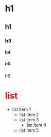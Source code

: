 # h1
## h1
### h3
#### h4
##### h5
###### h6

<h1 style="color:red">list</h1>

- list item 1
  - list item 2
  - list item 3
    - list item 4
  - list item 5  

